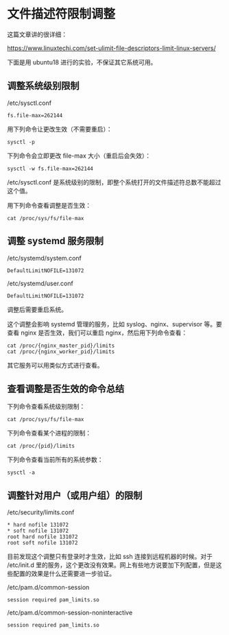 # 文件描述符限制调整

这篇文章讲的很详细：

https://www.linuxtechi.com/set-ulimit-file-descriptors-limit-linux-servers/

下面是用 ubuntu18 进行的实验，不保证其它系统可用。

## 调整系统级别限制

/etc/sysctl.conf

```
fs.file-max=262144
```

用下列命令让更改生效（不需要重启）：

```
sysctl -p
```

下列命令会立即更改 file-max 大小（重启后会失效）：

```
sysctl -w fs.file-max=262144
```

/etc/sysctl.conf 是系统级别的限制，即整个系统打开的文件描述符总数不能超过这个值。

用下列命令查看调整是否生效：

```
cat /proc/sys/fs/file-max
```

## 调整 systemd 服务限制

/etc/systemd/system.conf

```
DefaultLimitNOFILE=131072
```

/etc/systemd/user.conf

```
DefaultLimitNOFILE=131072
```

调整后需要重启系统。

这个调整会影响 systemd 管理的服务，比如 syslog、nginx、supervisor 等。要查看 nginx 是否生效，我们可以重启 nginx，然后用下列命令查看：

```
cat /proc/{nginx_master_pid}/limits
cat /proc/{nginx_worker_pid}/limits
```

其它服务可以用类似方式进行查看。

## 查看调整是否生效的命令总结

下列命令查看系统级别限制：

```
cat /proc/sys/fs/file-max
```

下列命令查看某个进程的限制：

```
cat /proc/{pid}/limits
```

下列命令查看当前所有的系统参数：

```
sysctl -a
```

## 调整针对用户（或用户组）的限制

/etc/security/limits.conf

```
* hard nofile 131072
* soft nofile 131072
root hard nofile 131072
root soft nofile 131072
```

目前发现这个调整只有登录时才生效，比如 ssh 连接到远程机器的时候。对于 /etc/init.d 里的服务，这个更改没有效果。网上有些地方说要加下列配置，但是这些配置的效果是什么还需要进一步验证。

/etc/pam.d/common-session

```
session required pam_limits.so
```

/etc/pam.d/common-session-noninteractive

```
session required pam_limits.so
```
